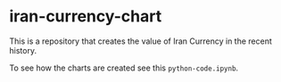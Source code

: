# iran-currency-chart
This is a repository that creates the value of Iran Currency in the recent history.

To see how the charts are created see this `python-code.ipynb`.
